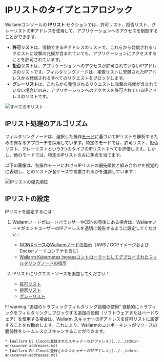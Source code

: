 # IPリストのタイプとコアロジック

Wallarmコンソールの **IPリスト** セクションでは、許可リスト、拒否リスト、グレーリストのIPアドレスを使用して、アプリケーションへのアクセスを制御することができます。

* **許可リスト**は、信頼できるIPアドレスのリストで、これらから発信されるリクエストに攻撃の兆候が含まれていても、アプリケーションにアクセスすることを許可されています。
* **拒否リスト**は、アプリケーションへのアクセスが許可されていないIPアドレスのリストです。フィルタリングノードは、拒否リストに登録されたIPアドレスから発信されるすべてのリクエストをブロックします。
* **グレーリスト**は、これらから発信されるリクエストに攻撃の兆候が含まれていない場合にのみ、アプリケーションへのアクセスを許可されているIPアドレスのリストです。

![すべてのIPリスト](../../images/user-guides/ip-lists/ip-lists-home-apps.png)

## IPリスト処理のアルゴリズム

フィルタリングノードは、選択した操作[モード](../../admin-en/configure-wallarm-mode.md)に基づいてIPリストを解析するための異なるアプローチを採用しています。特定のモードでは、許可リスト、拒否リスト、グレーリストという3つのタイプのIPリストすべてを評価します。しかし、他のモードでは、特定のIPリストのみに焦点を当てます。

以下の画像は、各操作モードにおけるIPリストの優先順位と組み合わせを視覚的に表現し、どのリストが各ケースで考慮されるかを強調しています：

![IPリストの優先順位](../../images/user-guides/ip-lists/ip-lists-priorities.png)

## IPリストの設定

IPリストを設定するには：

1. WallarmノードがロードバランサーやCDNの背後にある場合は、WallarmノードがエンドユーザーのIPアドレスを適切に報告するように設定してください：

    * [NGINXベースのWallarmノードの指示](../../admin-en/using-proxy-or-balancer-en.md)（AWS / GCPイメージおよびDockerノードコンテナを含む）
    * [Wallarm Kubernetes Ingressコントローラーとしてデプロイされたフィルタリングノードの指示](../../admin-en/configuration-guides/wallarm-ingress-controller/best-practices/report-public-user-ip.md)
2. IPリストにリクエストソースを追加してください：

    * [許可リスト](allowlist.md)
    * [拒否リスト](denylist.md)
    * [グレーリスト](graylist.md)

!!! warning "追加のトラフィックフィルタリング設備の使用"
    自動的にトラフィックをフィルタリングしブロックする追加の設備（ソフトウェアまたはハードウェア）を使用する場合は、[Wallarm スキャナー](../../about-wallarm/detecting-vulnerabilities.md#vulnerability-scanner)のIPアドレスを許可リストに設定することをお勧めします。これにより、Wallarmのコンポーネントがリソースの脆弱性をシームレスにスキャンすることができます。

    * [Wallarm US Cloudに登録されたスキャナーのIPアドレス](../../admin-en/scanner-addresses.md)
    * [Wallarm EU Cloudに登録されたスキャナーのIPアドレス](../../admin-en/scanner-addresses.md)